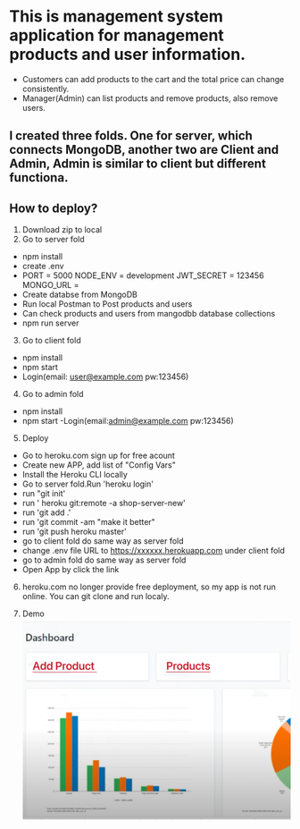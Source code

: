 # This is management system application for management products and user information.

- Customers can add products to the cart and the total price can change consistently.
- Manager(Admin) can list products and remove products, also remove users.

## I created three folds. One for server, which connects MongoDB, another two are Client and Admin, Admin is similar to client but different functiona.

## How to deploy?

1. Download zip to local
2. Go to server fold

- npm install
- create .env
- PORT = 5000
  NODE_ENV = development
  JWT_SECRET = 123456
  MONGO_URL =
- Create databse from MongoDB
- Run local Postman to Post products and users
- Can check products and users from mangodbb database collections
- npm run server

3. Go to client fold

- npm install
- npm start
- Login(email: user@example.com pw:123456)

4. Go to admin fold

- npm install
- npm start
  -Login(email:admin@example.com pw:123456)

5. Deploy
- Go to heroku.com sign up for free acount
-  Create new APP, add list of "Config Vars"
- Install the Heroku CLI locally
- Go to server fold.Run 'heroku login'
- run "git init'
- run ' heroku git:remote -a shop-server-new'
- run 'git add .'
- run 'git commit -am "make it better"
- run 'git push heroku master'
- go to client fold do same way as server fold
- change .env file URL to https://xxxxxx.herokuapp.com under client fold
- go to admin fold do same way as server fold
- Open App by click the link

6. heroku.com  no longer provide free deployment, so my app is not run online. You can git clone and run localy.

7. Demo
![plot](./pic/adminpanel.png)


